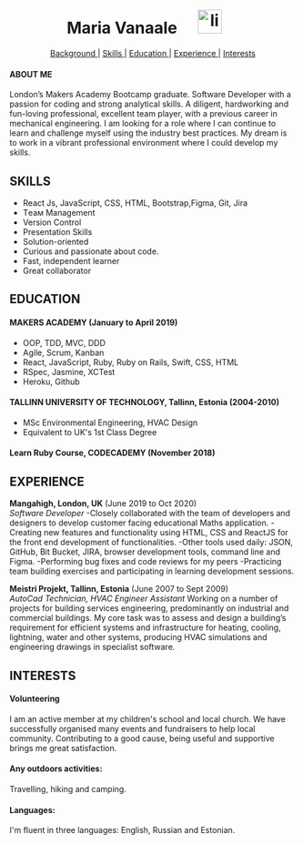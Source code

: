 <h1 align="center">Maria Vanaale <a href="https://www.linkedin.com/in/maria-vanaale-b0038447/">
<img src="https://www.iconfinder.com/data/icons/free-social-icons/67/linkedin_circle_color-512.png" alt="linkedin" hspace="30" height="42" width="42">
 </h1> 
 <div align="center">
    
[Background ](#background) | 
[Skills ](#skills) | 
[Education ](#education) | 
[Experience ](#experience) | 
[Interests ](#interests)

</div>


#### ABOUT ME
London’s Makers Academy Bootcamp graduate. Software Developer with a passion for coding and strong analytical skills. A diligent, hardworking and fun-loving professional, excellent team player, with a previous career in mechanical engineering. 
I am looking for a role where I can continue to learn and challenge myself using the industry best practices.
My dream is to work in a vibrant professional environment where I could develop my skills.


## SKILLS
- React Js, JavaScript, CSS, HTML, Bootstrap,Figma, Git, Jira
- Tеам Мanagement
- Version Control
- Presentation Skills
- Solution-oriented
- Curious and passionate about code. 
- Fast, independent learner 
- Great collaborator

## EDUCATION

#### MAKERS ACADEMY (January to April 2019)

- OOP, TDD, MVC, DDD
- Agile, Scrum, Kanban
- React, JavaScript, Ruby, Ruby on Rails, Swift, CSS, HTML
- RSpec, Jasmine, XCTest
- Heroku, Github

#### TALLINN UNIVERSITY OF TECHNOLOGY, Tallinn, Estonia (2004-2010)

- MSc Environmental Engineering, HVAC Design
- Equivalent to UK's 1st Class Degree

#### Learn Ruby Course, CODECADEMY (November 2018)

## EXPERIENCE

**Mangahigh, London, UK** (June 2019 to Oct 2020)    
*Software Developer*
-Closely collaborated with the team of developers and designers to develop customer facing educational Maths application.
-Creating new features and functionality using HTML, CSS and ReactJS for the front end development of functionalities.
-Other tools used daily:  JSON, GitHub, Bit Bucket, JIRA, browser development tools, command line and Figma. 
-Performing bug fixes and code reviews for my peers
-Practicing team building exercises and participating in learning development  sessions.

**Meistri Projekt, Tallinn, Estonia** (June 2007 to Sept 2009)    
*AutoCad Technician, HVAC Engineer Assistant*
 Working on a number of projects for building services engineering, predominantly on industrial and commercial buildings. My core task was to assess and design a building’s requirement for efficient systems and infrastructure for heating, cooling, lightning, water and other systems, producing HVAC simulations and engineering drawings in specialist software.

## INTERESTS
#### Volunteering   
I am an active member at my children's school and local church. We have successfully organised many events and fundraisers to help local community. Contributing to a good cause, being useful and supportive brings me great satisfaction.

#### Any outdoors activities: 
Travelling, hiking and camping.
#### Languages:
I'm fluent in three languages: English, Russian and Estonian.
